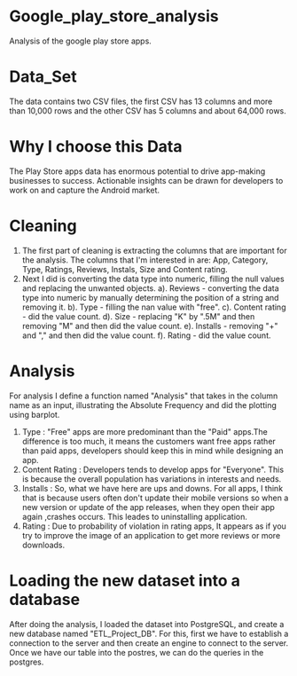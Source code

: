 # Google_play_store_analysis
Analysis of the google play store apps.
# Data_Set
The data contains two CSV files, the first CSV has 13 columns and more than 10,000 rows and the other CSV has 5 columns and about 64,000 rows.
# Why I choose this Data 
The Play Store apps data has enormous potential to drive app-making businesses to success. Actionable insights can be drawn for developers to work on and capture the Android market.
# Cleaning
1. The first part of cleaning is extracting the columns that are important for the analysis. The columns that I'm interested in are: App, Category, Type, Ratings, Reviews, Instals, Size and Content rating.
2. Next I did is converting the data type into numeric, filling the null values and replacing the unwanted objects.
    a). Reviews - converting the data type into numeric by manually determining the position of a string and removing it.
    b). Type - filling the nan value with "free".
    c). Content rating - did the value count.
    d). Size -  replacing "K" by ".5M" and then removing "M" and then did the value count.
    e). Installs - removing "+" and "," and then did the value count.
    f). Rating - did the value count.
# Analysis
For analysis I define a function named "Analysis" that takes in the column name as an input, illustrating the Absolute Frequency and did the plotting using barplot.
1. Type : "Free" apps are more predominant than the "Paid" apps.The difference is too much, it means the customers want free apps rather than paid apps, developers should keep this in mind while designing an app.
2. Content Rating : Developers tends to develop apps for "Everyone". This is because the overall population has variations in interests and needs.
3. Installs : So, what we have here are ups and downs. For all apps, I think that is because users often don't update their mobile versions so when a new version or update of the app releases, when they open their app again ,crashes occurs. This leades to uninstalling application.
4. Rating : Due to probability of violation in rating apps, It appears as if you try to improve the image of an application to get more reviews or more downloads.
# Loading the new dataset into a database
After doing the analysis, I loaded the dataset into PostgreSQL, and create a new database named "ETL_Project_DB". For this, first we have to establish a connection to the server and then create an engine to connect to the server. Once we have our table into the postres, we can do the queries in the postgres.
